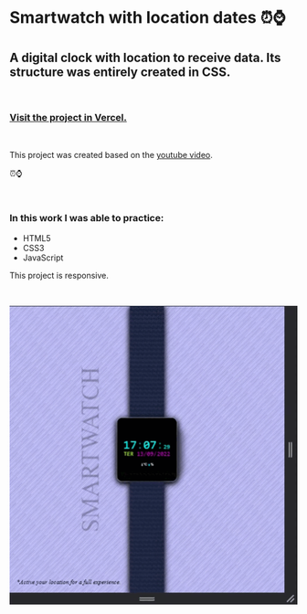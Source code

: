 # Smartwatch with location dates ⏰⌚

## A digital clock with location to receive data. Its structure was entirely created in CSS.

<br>

### <a href="https://smartwatch-nine.vercel.app/">Visit the project in Vercel.</a>

<br>

This project was created based on the <a href="https://www.youtube.com/watch?v=WOxS0uiVyMg&t=448s">youtube video</a>.

⏰⌚

<br>

### In this work I was able to practice:

* HTML5
* CSS3
* JavaScript

This project is responsive.

<br>

![Smartwatch image exemple](images/readme.gif)